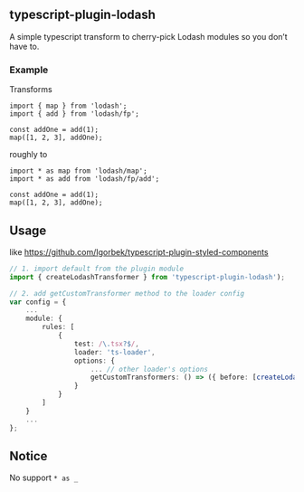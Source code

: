 ## typescript-plugin-lodash

A simple typescript transform to cherry-pick Lodash modules so you don’t have to.

### Example

Transforms
```
import { map } from 'lodash';
import { add } from 'lodash/fp';

const addOne = add(1);
map([1, 2, 3], addOne);
```
roughly to

```
import * as map from 'lodash/map';
import * as add from 'lodash/fp/add';

const addOne = add(1);
map([1, 2, 3], addOne);
```

## Usage 

like https://github.com/Igorbek/typescript-plugin-styled-components

```ts
// 1. import default from the plugin module
import { createLodashTransformer } from 'typescript-plugin-lodash');

// 2. add getCustomTransformer method to the loader config
var config = {
    ...
    module: {
        rules: [
            {
                test: /\.tsx?$/,
                loader: 'ts-loader',
                options: {
                    ... // other loader's options
                    getCustomTransformers: () => ({ before: [createLodashTransformer()] })
                }
            }
        ]
    }
    ...
};
```

## Notice

No support `* as _` 